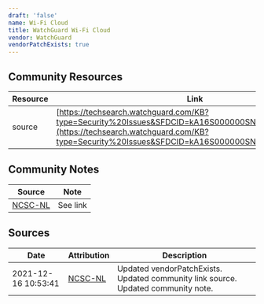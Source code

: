 ```yaml
---
draft: 'false'
name: Wi-Fi Cloud
title: WatchGuard Wi-Fi Cloud
vendor: WatchGuard
vendorPatchExists: true
---
```



## Community Resources
| Resource | Link |
| --- | --- |
| source | [https://techsearch.watchguard.com/KB?type=Security%20Issues&SFDCID=kA16S000000SNnuSAG&lang=en_US](https://techsearch.watchguard.com/KB?type=Security%20Issues&SFDCID=kA16S000000SNnuSAG&lang=en_US) |

## Community Notes
| Source | Note |
| --- | --- |
| [NCSC-NL](https://github.com/NCSC-NL/log4shell/blob/main/software/README.md) | See link |

## Sources
| Date | Attribution | Description |
| --- | --- | --- |
| 2021-12-16 10:53:41 | [NCSC-NL](https://github.com/NCSC-NL/log4shell/blob/main/software/README.md) | Updated vendorPatchExists. Updated community link source. Updated community note.  |
